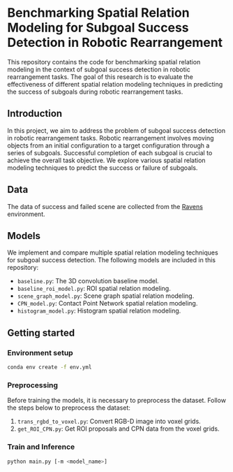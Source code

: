 # Benchmarking Spatial Relation Modeling for Subgoal Success Detection in Robotic Rearrangement

This repository contains the code for benchmarking spatial relation modeling in the context of subgoal success detection in robotic rearrangement tasks. The goal of this research is to evaluate the effectiveness of different spatial relation modeling techniques in predicting the success of subgoals during robotic rearrangement tasks.

## Introduction

In this project, we aim to address the problem of subgoal success detection in robotic rearrangement tasks. Robotic rearrangement involves moving objects from an initial configuration to a target configuration through a series of subgoals. Successful completion of each subgoal is crucial to achieve the overall task objective. We explore various spatial relation modeling techniques to predict the success or failure of subgoals.


## Data

The data of success and failed scene are collected from the [Ravens](https://github.com/google-research/ravens) environment.


## Models

We implement and compare multiple spatial relation modeling techniques for subgoal success detection. The following models are included in this repository:

- `baseline.py`: The 3D convolution baseline model.
- `baseline_roi_model.py`: ROI spatial relation modeling.
- `scene_graph_model.py`: Scene graph spatial relation modeling.
- `CPN_model.py`: Contact Point Network spatial relation modeling.
- `histogram_model.py`: Histogram spatial relation modeling.

## Getting started

### Environment setup

```sh
conda env create -f env.yml
```

### Preprocessing

Before training the models, it is necessary to preprocess the dataset. Follow the steps below to preprocess the dataset:

1. `trans_rgbd_to_voxel.py`: Convert RGB-D image into voxel grids.
2. `get_ROI_CPN.py`: Get ROI proposals and CPN data from the voxel grids.

### Train and Inference

```sh
python main.py [-m <model_name>]
```
